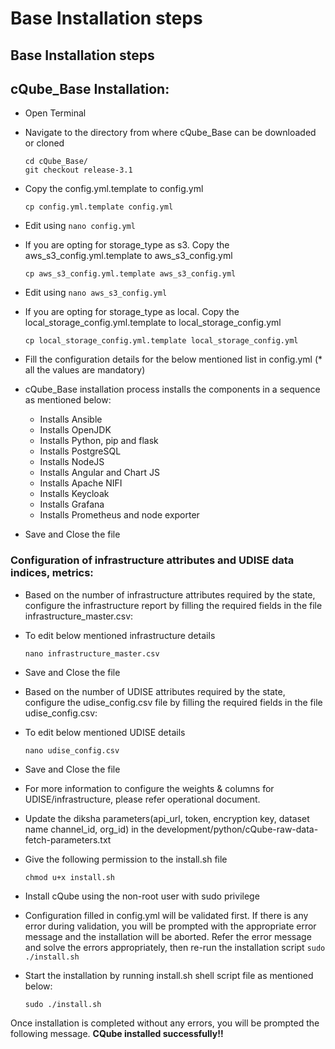 # Base Installation steps

## Base Installation steps

## cQube\_Base Installation:

* Open Terminal
* Navigate to the directory from where cQube\_Base can be downloaded or cloned

  ```text
  cd cQube_Base/
  git checkout release-3.1
  ```

* Copy the config.yml.template to config.yml

  ```text
  cp config.yml.template config.yml
  ```

* Edit using `nano config.yml`
* If you are opting for storage\_type as s3. Copy the aws\_s3\_config.yml.template to aws\_s3\_config.yml

  ```text
  cp aws_s3_config.yml.template aws_s3_config.yml
  ```

* Edit using `nano aws_s3_config.yml`
* If you are opting for storage\_type as local. Copy the local\_storage\_config.yml.template to local\_storage\_config.yml

  ```text
  cp local_storage_config.yml.template local_storage_config.yml
  ```

* Fill the configuration details for the below mentioned list in config.yml \(\* all the values are mandatory\)
* cQube\_Base installation process installs the components in a sequence as mentioned below:
  * Installs Ansible
  * Installs OpenJDK
  * Installs Python, pip and flask
  * Installs PostgreSQL
  * Installs NodeJS
  * Installs Angular and Chart JS
  * Installs Apache NIFI
  * Installs Keycloak
  * Installs Grafana
  * Installs Prometheus and node exporter
* Save and Close the file

### Configuration of infrastructure attributes and UDISE data indices, metrics:

* Based on the number of infrastructure attributes required by the state, configure the infrastructure report by filling the required fields in the file infrastructure\_master.csv:
* To edit below mentioned infrastructure details

  ```text
  nano infrastructure_master.csv
  ```

* Save and Close the file
* Based on the number of UDISE attributes required by the state, configure the udise\_config.csv file by filling the required fields in the file udise\_config.csv:
* To edit below mentioned UDISE details

  ```text
  nano udise_config.csv
  ```

* Save and Close the file
* For more information to configure the weights & columns for UDISE/infrastructure, please refer operational document.
* Update the diksha parameters\(api\_url, token, encryption key, dataset name channel\_id, org\_id\) in the development/python/cQube-raw-data-fetch-parameters.txt
* Give the following permission to the install.sh file

  ```text
  chmod u+x install.sh
  ```

* Install cQube using the non-root user with sudo privilege
* Configuration filled in config.yml will be validated first. If there is any error during validation, you will be prompted with the appropriate error message and the installation will be aborted. Refer the error message and solve the errors appropriately, then re-run the installation script `sudo ./install.sh`
* Start the installation by running install.sh shell script file as mentioned below:

  ```text
  sudo ./install.sh
  ```

Once installation is completed without any errors, you will be prompted the following message. **CQube installed successfully!!**

